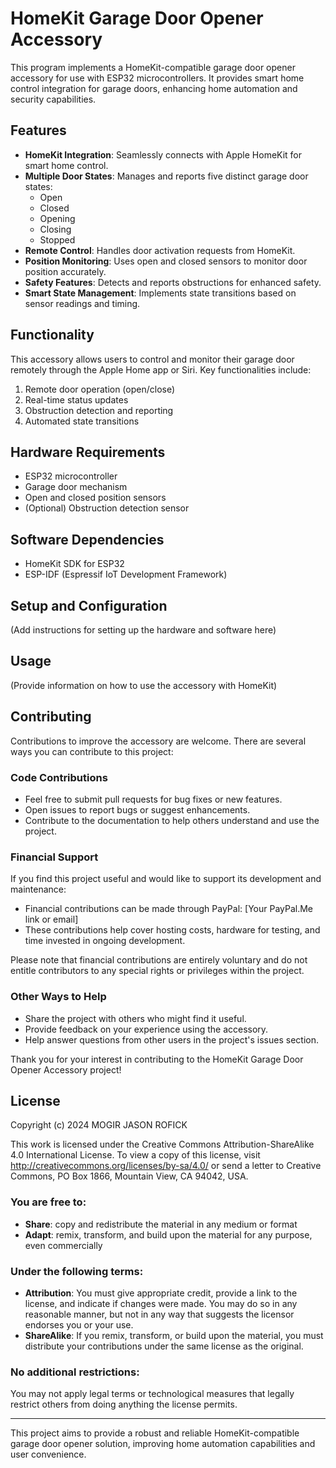# HomeKit Garage Door Opener Accessory

This program implements a HomeKit-compatible garage door opener accessory for use with ESP32 microcontrollers. It provides smart home control integration for garage doors, enhancing home automation and security capabilities.

## Features

- **HomeKit Integration**: Seamlessly connects with Apple HomeKit for smart home control.
- **Multiple Door States**: Manages and reports five distinct garage door states:
  - Open
  - Closed
  - Opening
  - Closing
  - Stopped
- **Remote Control**: Handles door activation requests from HomeKit.
- **Position Monitoring**: Uses open and closed sensors to monitor door position accurately.
- **Safety Features**: Detects and reports obstructions for enhanced safety.
- **Smart State Management**: Implements state transitions based on sensor readings and timing.

## Functionality

This accessory allows users to control and monitor their garage door remotely through the Apple Home app or Siri. Key functionalities include:

1. Remote door operation (open/close)
2. Real-time status updates
3. Obstruction detection and reporting
4. Automated state transitions

## Hardware Requirements

- ESP32 microcontroller
- Garage door mechanism
- Open and closed position sensors
- (Optional) Obstruction detection sensor

## Software Dependencies

- HomeKit SDK for ESP32
- ESP-IDF (Espressif IoT Development Framework)

## Setup and Configuration

(Add instructions for setting up the hardware and software here)

## Usage

(Provide information on how to use the accessory with HomeKit)

## Contributing

Contributions to improve the accessory are welcome. There are several ways you can contribute to this project:

### Code Contributions

- Feel free to submit pull requests for bug fixes or new features.
- Open issues to report bugs or suggest enhancements.
- Contribute to the documentation to help others understand and use the project.

### Financial Support

If you find this project useful and would like to support its development and maintenance:

- Financial contributions can be made through PayPal: [Your PayPal.Me link or email]
- These contributions help cover hosting costs, hardware for testing, and time invested in ongoing development.

Please note that financial contributions are entirely voluntary and do not entitle contributors to any special rights or privileges within the project.

### Other Ways to Help

- Share the project with others who might find it useful.
- Provide feedback on your experience using the accessory.
- Help answer questions from other users in the project's issues section.

Thank you for your interest in contributing to the HomeKit Garage Door Opener Accessory project!

## License

Copyright (c) 2024 MOGIR JASON ROFICK

This work is licensed under the Creative Commons Attribution-ShareAlike 4.0 International License. To view a copy of this license, visit http://creativecommons.org/licenses/by-sa/4.0/ or send a letter to Creative Commons, PO Box 1866, Mountain View, CA 94042, USA.

### You are free to:

- **Share**: copy and redistribute the material in any medium or format
- **Adapt**: remix, transform, and build upon the material for any purpose, even commercially

### Under the following terms:

- **Attribution**: You must give appropriate credit, provide a link to the license, and indicate if changes were made. You may do so in any reasonable manner, but not in any way that suggests the licensor endorses you or your use.
- **ShareAlike**: If you remix, transform, or build upon the material, you must distribute your contributions under the same license as the original.

### No additional restrictions:

You may not apply legal terms or technological measures that legally restrict others from doing anything the license permits.

---

This project aims to provide a robust and reliable HomeKit-compatible garage door opener solution, improving home automation capabilities and user convenience.

